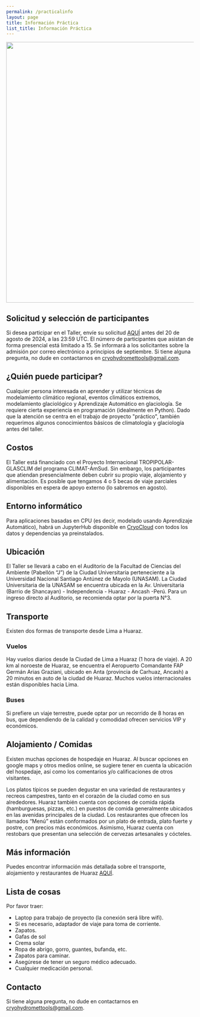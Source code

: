 ```yaml
---
permalink: /practicalinfo
layout: page
title: Información Práctica
list_title: Información Práctica
---
```

<img src="assets/imgs/DISEÑO SHANCYA UNASAM.jpg" width="700">


## Solicitud y selección de participantes

Si desea participar en el Taller, envíe su solicitud [AQUÍ](https://forms.gle/soELJYoyENhFNjPY7) antes del 20 de agosto de 2024, a las 23:59 UTC. El número de participantes que asistan de forma presencial está limitado a 15. Se informará a los solicitantes sobre la admisión por correo electrónico a principios de septiembre. Si tiene alguna pregunta, no dude en contactarnos en cryohydromettools@gmail.com.

## ¿Quién puede participar?

Cualquier persona interesada en aprender y utilizar técnicas de modelamiento climático regional, eventos climáticos extremos, modelamiento glaciológico y Aprendizaje Automático en glaciología. Se requiere cierta experiencia en programación (idealmente en Python). Dado que la atención se centra en el trabajo de proyecto "práctico", también requerimos algunos conocimientos básicos de climatología y glaciología antes del taller.

<!---
We received 67 applications and selected 27 participants.
-->

## Costos

El Taller está financiado con el Proyecto Internacional TROPIPOLAR-GLASCLIM del programa CLIMAT-AmSud. Sin embargo, los participantes que atiendan presencialmente deben cubrir su propio viaje, alojamiento y alimentación. Es posible que tengamos 4 o 5 becas de viaje parciales disponibles en espera de apoyo externo (lo sabremos en agosto).

<!---
Accepted participants must pay a non-refundable registration fee of 400 NOK latest in February 2023. The rest of the fee of 9600 must be paid latest by 29 March 2023. Refund policy for cancellations: 100% of the total fee until 29 March 2023 24:00 (CET).
-->

## Entorno informático

Para aplicaciones basadas en CPU (es decir, modelado usando Aprendizaje Automático), habrá un JupyterHub disponible en [CryoCloud](https://cryointhecloud.com) con todos los datos y dependencias ya preinstalados.

## Ubicación
El Taller se llevará a cabo en el Auditorio de la Facultad de Ciencias del Ambiente (Pabellón “J”) de la Ciudad Universitaria perteneciente a la Universidad Nacional Santiago Antúnez de Mayolo (UNASAM). La Ciudad Universitaria de la UNASAM se encuentra ubicada en la Av. Universitaria (Barrio de Shancayan) - Independencia - Huaraz - Ancash -Perú. Para un ingreso directo al Auditorio, se recomienda optar por la puerta N°3. 
<!---
In April there will be lots of snow and temperatures can be well below freezing with high winds.
-->
 
## Transporte
Existen dos formas de transporte desde Lima a Huaraz. 
 
### Vuelos
Hay vuelos diarios desde la Ciudad de Lima a Huaraz (1 hora de viaje). A 20 km al noroeste de Huaraz, se encuentra el Aeropuerto Comandante FAP Germán Arias Graziani, ubicado en Anta (provincia de Carhuaz, Ancash) a 20 minutos en auto de la ciudad de Huaraz. Muchos vuelos internacionales están disponibles hacia Lima.

### Buses 
Si prefiere un viaje terrestre, puede optar por un recorrido de 8 horas en bus, que dependiendo de la calidad y comodidad ofrecen servicios VIP y económicos. 


## Alojamiento / Comidas
Existen muchas opciones de hospedaje en Huaraz. Al buscar opciones en google maps y otros medios online, se sugiere tener en cuenta la ubicación del hospedaje, así como los comentarios y/o calificaciones de otros visitantes.  
 

Los platos típicos se pueden degustar en una variedad de restaurantes y recreos campestres, tanto en el corazón de la ciudad como en sus alrededores. Huaraz también cuenta con opciones de comida rápida (hamburguesas, pizzas, etc.) en puestos de comida generalmente ubicados en las avenidas principales de la ciudad. Los restaurantes que ofrecen los llamados “Menú” están conformados por un plato de entrada, plato fuerte y postre, con precios más económicos. Asimismo, Huaraz cuenta con restobars que presentan una selección de cervezas artesanales y cócteles.

## Más información

Puedes encontrar información más detallada sobre el transporte, alojamiento y restaurantes de Huaraz [AQUÍ](https://github.com/cryohydromettools/TROPIPOLAR-GLASCLIM-Workshop.github.io/blob/main/assets/Workshop_Gu%C3%ADa_V1.pdf).

## Lista de cosas

Por favor traer:

- Laptop para trabajo de proyecto (la conexión será libre wifi).
- Si es necesario, adaptador de viaje para toma de corriente.
- Zapatos.
- Gafas de sol
- Crema solar
- Ropa de abrigo, gorro, guantes, bufanda, etc.
- Zapatos para caminar.
- Asegúrese de tener un seguro médico adecuado.
- Cualquier medicación personal.

## Contacto
Si tiene alguna pregunta, no dude en contactarnos en cryohydromettools@gmail.com.

<!---
- Consider bringing cross-country skis or snow shoes for the free afternoon (or to get to the Research Station from the train station)
- Boots suitable to walk in deep snow
--->
